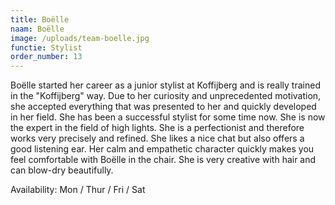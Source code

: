 ```yaml
---
title: Boëlle
naam: Boëlle
image: /uploads/team-boelle.jpg
functie: Stylist
order_number: 13
---
```


Boëlle started her career as a junior stylist at Koffijberg and is really trained in the "Koffijberg" way. Due to her curiosity and unprecedented motivation, she accepted everything that was presented to her and quickly developed in her field. She has been a successful stylist for some time now. She is now the expert in the field of high lights. She is a perfectionist and therefore works very precisely and refined. She likes a nice chat but also offers a good listening ear. Her calm and empathetic character quickly makes you feel comfortable with Boëlle in the chair. She is very creative with hair and can blow-dry beautifully.

Availability: Mon / Thur / Fri / Sat